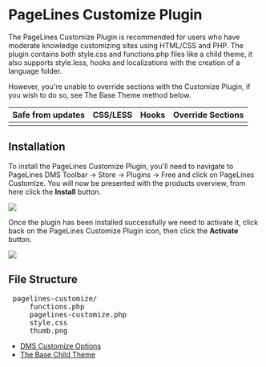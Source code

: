 # PageLines Customize Plugin #

The PageLines Customize Plugin is recommended for users who have moderate knowledge customizing sites using HTML/CSS and PHP. The plugin contains both style.css and functions.php files like a child theme, it also supports style.less, hooks and localizations with the creation of a language folder.

However, you're unable to override sections with the Customize Plugin, if you wish to do so, see The Base Theme method below.

<table class="table table-striped table-bordered table-condensed">
	<thead>
		<tr>
			<th>Safe from updates</th>
			<th>CSS/LESS</th>
			<th>Hooks</th>
			<th>Override Sections</th>
		</tr>
	</thead>
	<tbody>
		<tr>
			<td><i class="icon-ok text-success"></td>
			<td><i class="icon-ok text-success"></td>
			<td><i class="icon-ok text-success"></td>
			<td><i class="icon-remove text-error"></td>
		</tr>
	</tbody>
</table>

## Installation ##

To install the PageLines Customize Plugin, you'll need to navigate to PageLines DMS Toolbar &rarr; Store &rarr; Plugins &rarr; Free and click on PageLines CustomIze. You will now be presented with the products overview, from here click the **Install** button.

![](https://raw.github.com/pagelines/Docs/master/gh-pages-template/public/img/install-customize-plugin.jpg)

Once the plugin has been installed successfully we need to activate it, click back on the PageLines Customize Plugin icon, then click the **Activate** button.

![](https://raw.github.com/pagelines/Docs/master/gh-pages-template/public/img/activate-customize-plugin.jpg)


## File Structure ##

<pre>
<i class="icon-folder-open-alt"></i> pagelines-customize/
	<i class="icon-file"></i> functions.php
	<i class="icon-file"></i> pagelines-customize.php
	<i class="icon-file"></i> style.css
	<i class="icon-file"></i> thumb.png
</pre>





<div class="row-fluid">
	<div class="span12">
		<ul class="pager">
			<li><a href="http://docs.pagelines.com/customize/dms-customize-options">DMS Customize Options <i class="icon-arrow-left"></i></a></li>
  			<li><a href="http://docs.pagelines.com/customize/base-child-theme">The Base Child Theme <i class="icon-arrow-right"></i></a></li>
		</ul>
	</div>
</div>